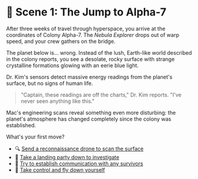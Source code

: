 # 🌌 Scene 1: The Jump to Alpha-7

After three weeks of travel through hyperspace, you arrive at the coordinates of Colony Alpha-7. The *Nebula Explorer* drops out of warp speed, and your crew gathers on the bridge.

The planet below is... wrong. Instead of the lush, Earth-like world described in the colony reports, you see a desolate, rocky surface with strange crystalline formations glowing with an eerie blue light.

Dr. Kim's sensors detect massive energy readings from the planet's surface, but no signs of human life.

> "Captain, these readings are off the charts," Dr. Kim reports. "I've never seen anything like this."

Mac's engineering scans reveal something even more disturbing: the planet's atmosphere has changed completely since the colony was established.

What's your first move?

- 🔍 [Send a reconnaissance drone to scan the surface](./scene2A.md)
- 👥 [Take a landing party down to investigate](./scene2B.md)
- 📡 [Try to establish communication with any survivors](./scene2C.md)
- 🚀 [Take control and fly down yourself](./scene2D.md)
